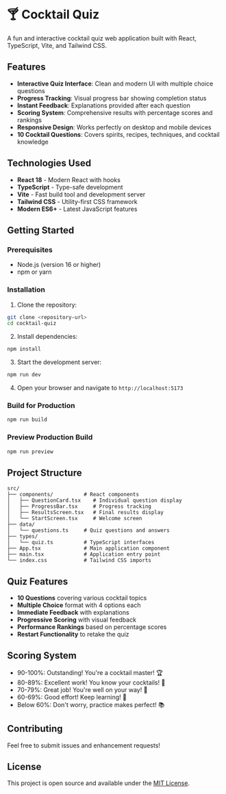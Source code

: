 # 🍸 Cocktail Quiz

A fun and interactive cocktail quiz web application built with React,
TypeScript, Vite, and Tailwind CSS.

## Features

-   **Interactive Quiz Interface**: Clean and modern UI with multiple choice
    questions
-   **Progress Tracking**: Visual progress bar showing completion status
-   **Instant Feedback**: Explanations provided after each question
-   **Scoring System**: Comprehensive results with percentage scores and
    rankings
-   **Responsive Design**: Works perfectly on desktop and mobile devices
-   **10 Cocktail Questions**: Covers spirits, recipes, techniques, and cocktail
    knowledge

## Technologies Used

-   **React 18** - Modern React with hooks
-   **TypeScript** - Type-safe development
-   **Vite** - Fast build tool and development server
-   **Tailwind CSS** - Utility-first CSS framework
-   **Modern ES6+** - Latest JavaScript features

## Getting Started

### Prerequisites

-   Node.js (version 16 or higher)
-   npm or yarn

### Installation

1. Clone the repository:

```bash
git clone <repository-url>
cd cocktail-quiz
```

2. Install dependencies:

```bash
npm install
```

3. Start the development server:

```bash
npm run dev
```

4. Open your browser and navigate to `http://localhost:5173`

### Build for Production

```bash
npm run build
```

### Preview Production Build

```bash
npm run preview
```

## Project Structure

```
src/
├── components/          # React components
│   ├── QuestionCard.tsx    # Individual question display
│   ├── ProgressBar.tsx     # Progress tracking
│   ├── ResultsScreen.tsx   # Final results display
│   └── StartScreen.tsx     # Welcome screen
├── data/
│   └── questions.ts     # Quiz questions and answers
├── types/
│   └── quiz.ts          # TypeScript interfaces
├── App.tsx              # Main application component
├── main.tsx             # Application entry point
└── index.css            # Tailwind CSS imports
```

## Quiz Features

-   **10 Questions** covering various cocktail topics
-   **Multiple Choice** format with 4 options each
-   **Immediate Feedback** with explanations
-   **Progressive Scoring** with visual feedback
-   **Performance Rankings** based on percentage scores
-   **Restart Functionality** to retake the quiz

## Scoring System

-   90-100%: Outstanding! You're a cocktail master! 🏆
-   80-89%: Excellent work! You know your cocktails! 🥇
-   70-79%: Great job! You're well on your way! 🥈
-   60-69%: Good effort! Keep learning! 🥉
-   Below 60%: Don't worry, practice makes perfect! 📚

## Contributing

Feel free to submit issues and enhancement requests!

## License

This project is open source and available under the [MIT License](LICENSE).
